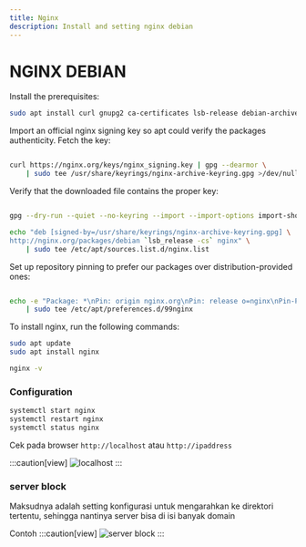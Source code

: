 ```yaml
---
title: Nginx
description: Install and setting nginx debian
---
```


# NGINX DEBIAN

Install the prerequisites:

```sh
sudo apt install curl gnupg2 ca-certificates lsb-release debian-archive-keyring
```

Import an official nginx signing key so apt could verify the packages authenticity. Fetch the key:

```sh

curl https://nginx.org/keys/nginx_signing.key | gpg --dearmor \
    | sudo tee /usr/share/keyrings/nginx-archive-keyring.gpg >/dev/null

```


Verify that the downloaded file contains the proper key:

```sh

gpg --dry-run --quiet --no-keyring --import --import-options import-show /usr/share/keyrings/nginx-archive-keyring.gpg

```


```sh
echo "deb [signed-by=/usr/share/keyrings/nginx-archive-keyring.gpg] \
http://nginx.org/packages/debian `lsb_release -cs` nginx" \
    | sudo tee /etc/apt/sources.list.d/nginx.list
```

Set up repository pinning to prefer our packages over distribution-provided ones:
```sh

echo -e "Package: *\nPin: origin nginx.org\nPin: release o=nginx\nPin-Priority: 900\n" \
    | sudo tee /etc/apt/preferences.d/99nginx
```

To install nginx, run the following commands:

```sh
sudo apt update
sudo apt install nginx
```

```sh
nginx -v
```

### Configuration

```sh
systemctl start nginx
systemctl restart nginx
systemctl status nginx
```
Cek pada browser ``http://localhost`` atau ``http://ipaddress``

:::caution[view]
![localhost](/images/server/localhost.png)
:::


### server block

Maksudnya adalah setting konfigurasi untuk mengarahkan ke direktori tertentu, sehingga nantinya server bisa di isi banyak domain

Contoh
:::caution[view]
![server block](/images/server/server-block.png)
:::

